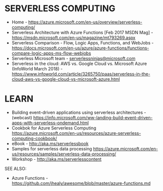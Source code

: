 # SERVERLESS COMPUTING
* Home - <https://azure.microsoft.com/en-us/overview/serverless-computing/>
* Serverless Architecture with Azure Functions [Feb 2017 MSDN Mag] - https://msdn.microsoft.com/en-us/magazine/mt793269.aspx
* Serverless Comparison - Flow, Logic Apps, Functions, and WebJobs - https://docs.microsoft.com/en-us/azure/azure-functions/functions-compare-logic-apps-ms-flow-webjobs
* Serverless Microsoft team - <serverlessninjas@microsoft.com>
* Serverless in the cloud: AWS vs. Google Cloud vs. Microsoft Azure (InfoWorld March 2018) - https://www.infoworld.com/article/3265750/paas/serverless-in-the-cloud-aws-vs-google-cloud-vs-microsoft-azure.html

# LEARN
* Building event-driven applications using serverless architectures - (webcast) <https://info.microsoft.com/ww-landing-build-event-driven-apps-with-serverless-ondemand.html>
* Cookbok for Azure Serverless Computing <https://azure.microsoft.com/en-us/resources/azure-serverless-computing-cookbook/>
* eBook - <http://aka.ms/serverlessbook>
* Samples for serverless data processing <https://azure.microsoft.com/en-us/resources/samples/serverless-data-processing/>
* Workshop - <http://aka.ms/serverlesscontent>

SEE ALSO:
* Azure Functions - <https://github.com/jhealy/awesome/blob/master/azure-functions.md>
